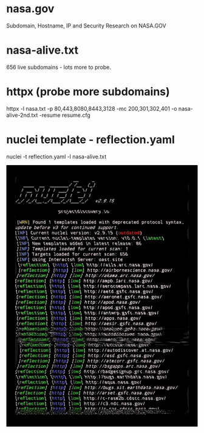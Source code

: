 # nasa.gov
Subdomain, Hostname, IP and Security Research on NASA.GOV

# nasa-alive.txt
656 live subdomains - lots more to probe. 

# httpx (probe more subdomains)
httpx -l nasa.txt -p 80,443,8080,8443,3128 -mc 200,301,302,401 -o nasa-alive-2nd.txt -resume resume.cfg

# nuclei template - reflection.yaml
nuclei -t reflection.yaml -l nasa-alive.txt

![reflection](https://github.com/schooldropout1337/nasa.gov/blob/main/nasa-gov.jpg)

